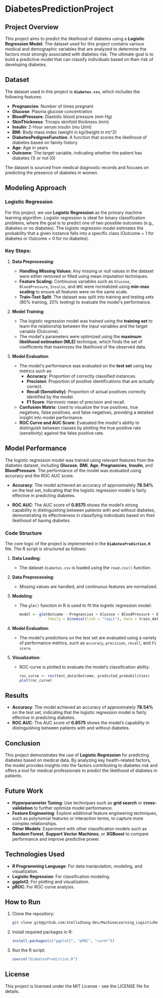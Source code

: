# DiabetesPredictionProject


## Project Overview
This project aims to predict the likelihood of diabetes using a **Logistic Regression Model**. The dataset used for this project contains various medical and demographic variables that are analyzed to determine the factors most strongly associated with diabetes risk. The ultimate goal is to build a predictive model that can classify individuals based on their risk of developing diabetes.


## Dataset
The dataset used in this project is **`diabetes.csv`**, which includes the following features:

- **Pregnancies**: Number of times pregnant
- **Glucose**: Plasma glucose concentration
- **BloodPressure**: Diastolic blood pressure (mm Hg)
- **SkinThickness**: Triceps skinfold thickness (mm)
- **Insulin**: 2-Hour serum insulin (mu U/ml)
- **BMI**: Body mass index (weight in kg/(height in m)^2)
- **DiabetesPedigreeFunction**: A function that scores the likelihood of diabetes based on family history
- **Age**: Age in years
- **Outcome**: The target variable, indicating whether the patient has diabetes (1) or not (0)

The dataset is sourced from medical diagnostic records and focuses on predicting the presence of diabetes in women.


## Modeling Approach
### Logistic Regression
For this project, we use **Logistic Regression** as the primary machine learning algorithm. Logistic regression is ideal for binary classification problems, where the goal is to predict one of two possible outcomes (e.g., diabetes or no diabetes). The logistic regression model estimates the probability that a given instance falls into a specific class (Outcome = 1 for diabetes or Outcome = 0 for no diabetes).

### Key Steps:
1. **Data Preprocessing**:
   - **Handling Missing Values**: Any missing or null values in the dataset were either removed or filled using mean imputation techniques.
   - **Feature Scaling**: Continuous variables such as `Glucose`, `BloodPressure`, `Insulin`, and `BMI` were normalized using **min-max scaling** to ensure all features were on the same scale.
   - **Train-Test Split**: The dataset was split into training and testing sets (80% training, 20% testing) to evaluate the model's performance.

2. **Model Training**:
   - The logistic regression model was trained using the **training set** to learn the relationship between the input variables and the target variable (Outcome).
   - The model's parameters were optimized using the **maximum likelihood estimation (MLE)** technique, which finds the set of coefficients that maximizes the likelihood of the observed data.

3. **Model Evaluation**:
   - The model's performance was evaluated on the **test set** using key metrics such as:
     - **Accuracy**: Proportion of correctly classified instances.
     - **Precision**: Proportion of positive identifications that are actually correct.
     - **Recall (Sensitivity)**: Proportion of actual positives correctly identified by the model.
     - **F1 Score**: Harmonic mean of precision and recall.
   - **Confusion Matrix**: Used to visualize the true positives, true negatives, false positives, and false negatives, providing a detailed insight into model performance.
   - **ROC Curve and AUC Score**: Evaluated the model's ability to distinguish between classes by plotting the true positive rate (sensitivity) against the false positive rate.


## Model Performance
The logistic regression model was trained using relevant features from the diabetes dataset, including **Glucose**, **BMI**, **Age**, **Pregnancies**, **Insulin**, and **BloodPressure**. The performance of the model was evaluated using accuracy and the ROC AUC score.

- **Accuracy**: The model achieved an accuracy of approximately **78.54%** on the test set, indicating that the logistic regression model is fairly effective in predicting diabetes.
  
- **ROC AUC**: The AUC score of **0.8575** shows the model’s strong capability in distinguishing between patients with and without diabetes, demonstrating its effectiveness in classifying individuals based on their likelihood of having diabetes.

### Code Structure
The core logic of the project is implemented in the **`DiabetesPrediction.R`** file. The R script is structured as follows:

1. **Data Loading**: 
   - The dataset `diabetes.csv` is loaded using the `read.csv()` function.
   
2. **Data Preprocessing**:
   - Missing values are handled, and continuous features are normalized.

3. **Modeling**:
   - The `glm()` function in R is used to fit the logistic regression model:
     ```r
     model <- glm(Outcome ~ Pregnancies + Glucose + BloodPressure + BMI + Age + DiabetesPedigreeFunction, 
                  family = binomial(link = "logit"), data = train_data)
     ```

4. **Model Evaluation**:
   - The model's predictions on the test set are evaluated using a variety of performance metrics, such as `accuracy`, `precision`, `recall`, and `F1 score`.
   
5. **Visualization**:
   - ROC curve is plotted to evaluate the model’s classification ability:
     ```r
     roc_curve <- roc(test_data$Outcome, predicted_probabilities)
     plot(roc_curve)
     ```


## Results
- **Accuracy**: The model achieved an accuracy of approximately **78.54%** on the test set, indicating that the logistic regression model is fairly effective in predicting diabetes.
- **ROC AUC**: The AUC score of **0.8575** shows the model’s capability in distinguishing between patients with and without diabetes.


## Conclusion
This project demonstrates the use of **Logistic Regression** for predicting diabetes based on medical data. By analyzing key health-related factors, the model provides insights into the factors contributing to diabetes risk and offers a tool for medical professionals to predict the likelihood of diabetes in patients.


## Future Work
- **Hyperparameter Tuning**: Use techniques such as **grid search** or **cross-validation** to further optimize model performance.
- **Feature Engineering**: Explore additional feature engineering techniques, such as polynomial features or interaction terms, to capture more complex relationships.
- **Other Models**: Experiment with other classification models such as **Random Forest**, **Support Vector Machines**, or **XGBoost** to compare performance and improve predictive power.


## Technologies Used
- **R Programming Language**: For data manipulation, modeling, and visualization.
- **Logistic Regression**: For classification modeling.
- **ggplot2**: For plotting and visualization.
- **pROC**: For ROC curve analysis.


## How to Run
1. Clone the repository:
   ```bash
   git clone git@github.com:StellaZhang-Dev/MachineLearning_LogisticRegressionModel_DiabetesPrediction.git
   ```
   
2. Install required packages in R:
   ```r
   install.packages(c("ggplot2", "pROC", "caret"))
   ```

3. Run the R script:
   ```r
   source("DiabetesPrediction.R")
   ```


## License
This project is licensed under the MIT License - see the LICENSE file for details.


